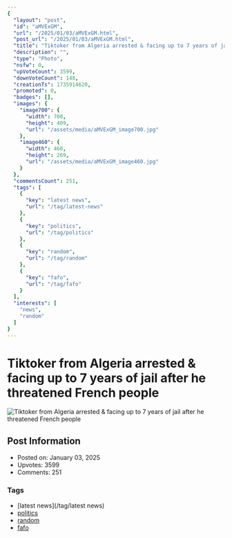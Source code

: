```yaml
---
{
  "layout": "post",
  "id": "aMVExGM",
  "url": "/2025/01/03/aMVExGM.html",
  "post_url": "/2025/01/03/aMVExGM.html",
  "title": "Tiktoker from Algeria arrested & facing up to 7 years of jail after he threatened French people",
  "description": "",
  "type": "Photo",
  "nsfw": 0,
  "upVoteCount": 3599,
  "downVoteCount": 148,
  "creationTs": 1735914620,
  "promoted": 0,
  "badges": [],
  "images": {
    "image700": {
      "width": 700,
      "height": 409,
      "url": "/assets/media/aMVExGM_image700.jpg"
    },
    "image460": {
      "width": 460,
      "height": 269,
      "url": "/assets/media/aMVExGM_image460.jpg"
    }
  },
  "commentsCount": 251,
  "tags": [
    {
      "key": "latest news",
      "url": "/tag/latest-news"
    },
    {
      "key": "politics",
      "url": "/tag/politics"
    },
    {
      "key": "random",
      "url": "/tag/random"
    },
    {
      "key": "fafo",
      "url": "/tag/fafo"
    }
  ],
  "interests": [
    "news",
    "random"
  ]
}
---
```


# Tiktoker from Algeria arrested & facing up to 7 years of jail after he threatened French people

![Tiktoker from Algeria arrested & facing up to 7 years of jail after he threatened French people](/assets/media/aMVExGM_image700.jpg)

## Post Information

- Posted on: January 03, 2025
- Upvotes: 3599
- Comments: 251

### Tags

- [latest news](/tag/latest news)
- [politics](/tag/politics)
- [random](/tag/random)
- [fafo](/tag/fafo)
